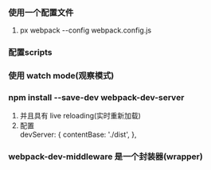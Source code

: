 ### 使用一个配置文件

1. px webpack --config webpack.config.js

### 配置scripts 


### 使用 watch mode(观察模式)



### npm install --save-dev webpack-dev-server
1. 并且具有 live reloading(实时重新加载)
2. 配置   
devServer: {
    contentBase: './dist',
  },
### webpack-dev-middleware 是一个封装器(wrapper)